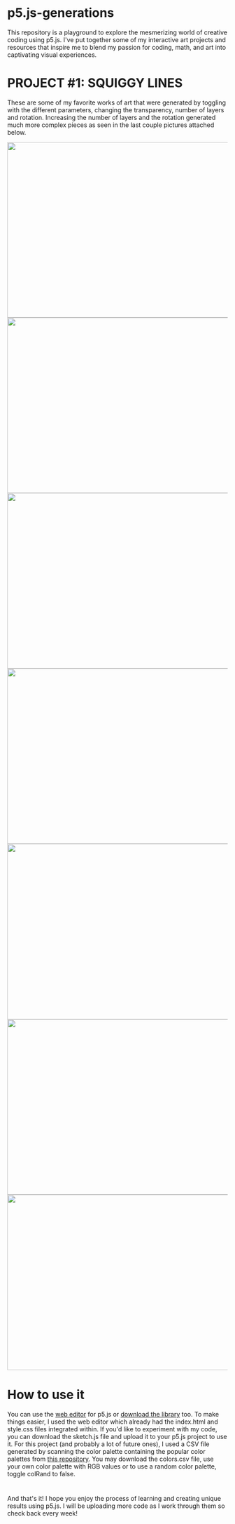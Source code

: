 # p5.js-generations
This repository is a playground to explore the mesmerizing world of creative coding using p5.js. I've put together some of my interactive art projects and resources that inspire me to blend my passion for coding, math, and art into captivating visual experiences.

# PROJECT #1: SQUIGGY LINES 
These are some of my favorite works of art that were generated by toggling with the different parameters, changing the transparency, number of layers and rotation. Increasing the number of layers and the rotation generated much more complex pieces as seen in the last couple pictures attached below.

<img src= "https://github.com/midnightsun257/p5.js-generations/assets/78453293/bf80abda-d7fa-4e71-9c19-bf6b0270ec16" width="600" height ="400">
<img src= "https://github.com/midnightsun257/p5.js-generations/assets/78453293/1ccbee78-1419-4b23-82a8-0a6f475a2bde" width="600" height ="400">
<img src= "https://github.com/midnightsun257/p5.js-generations/assets/78453293/f107328d-f81a-47c1-85a0-533551e3cdcb" width="600" height ="400">
<img src= "https://github.com/midnightsun257/p5.js-generations/assets/78453293/81679dbe-0262-4f58-a8a5-24c9862aee99" width="600" height ="400">
<img src= "https://github.com/midnightsun257/p5.js-generations/assets/78453293/01200b54-a49c-4a67-b1b9-4898a9cfece9" width="600" height ="400">
<img src= "https://github.com/midnightsun257/p5.js-generations/assets/78453293/5dd82291-a46c-42dd-8dae-d0d7cbda68fd" width="600" height ="400">
<img src= "https://github.com/midnightsun257/p5.js-generations/assets/78453293/0e2ef7d5-3f3e-46df-8555-bfe0e6e514c5" width="600" height ="400">

# How to use it
You can use the [web editor](https://editor.p5js.org/) for p5.js or [download the library](https://p5js.org/download/) too. To make things easier, I used the web editor which already had the index.html and style.css files integrated within. If you'd like to experiment with my code, you can download the sketch.js file and upload it to your p5.js project to use it. For this project (and probably a lot of future ones), I used a CSV file generated by scanning the color palette containing the popular color palettes from [this repository](https://github.com/federico-pepe/nice-color-palettes/tree/master#nice-color-palettes-for-processing). You may download the colors.csv file, use your own color palette with RGB values or to use a random color palette, toggle colRand to false. 

# 

And that's it! I hope you enjoy the process of learning and creating unique results using p5.js. I will be uploading more code as I work through them so check back every week!
